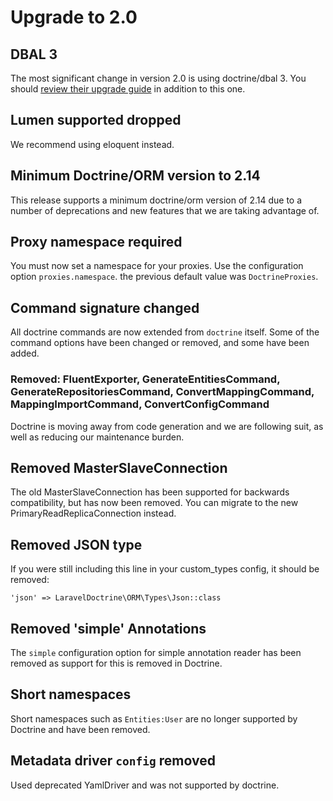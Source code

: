 # Upgrade to 2.0

## DBAL 3

The most significant change in version 2.0 is using doctrine/dbal 3. You should [review their upgrade guide](https://github.com/doctrine/dbal/blob/bd54f5043eaff656b314037bf285d8b7f1c311b8/UPGRADE.md) in addition to this one.

## Lumen supported dropped
We recommend using eloquent instead.

## Minimum Doctrine/ORM version to 2.14

This release supports a minimum doctrine/orm version of 2.14 due to a number of deprecations and new features that we are taking advantage of.

## Proxy namespace required
You must now set a namespace for your proxies. Use the configuration option `proxies.namespace`. the previous default value was `DoctrineProxies`.

## Command signature changed

All doctrine commands are now extended from `doctrine` itself. Some of the command options have been changed or removed, and some have been added.

### Removed: FluentExporter, GenerateEntitiesCommand, GenerateRepositoriesCommand, ConvertMappingCommand, MappingImportCommand, ConvertConfigCommand

Doctrine is moving away from code generation and we are following suit, as well as reducing our maintenance burden.

## Removed MasterSlaveConnection

The old MasterSlaveConnection has been supported for backwards compatibility, but has now been removed. You can migrate to the new PrimaryReadReplicaConnection instead.

## Removed JSON type
If you were still including this line in your custom_types config, it should be removed:

``` 
'json' => LaravelDoctrine\ORM\Types\Json::class
```

## Removed 'simple' Annotations
The `simple` configuration option for simple annotation reader has been removed as support for this 
is removed in Doctrine.


## Short namespaces

Short namespaces such as `Entities:User` are no longer supported by Doctrine and have been removed.

## Metadata driver `config` removed
Used deprecated YamlDriver and was not supported by doctrine.
